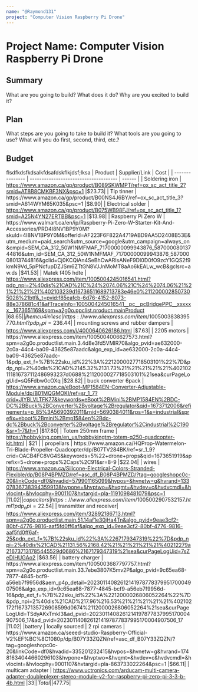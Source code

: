 ```yaml
---
name: "@Raymond131"
project: "Computer Vision Raspberry Pi Drone"
---
```


# Project Name: Computer Vision Raspberry Pi Drone

## Summary

What are you going to build? What does it do? Why are you excited to build it?

## Plan

What steps are you going to take to build it? What tools are you going to use? What will you do first, second, third, etc.?

## Budget

flsdfkdsfkdsalkfdsafdskflkjdsf;lksa
| Product                | Supplier/Link                                                                                                          | Cost   |
| ---------------        | -------------------------------------                                                                                  | ------ |
| Soldering iron         | https://www.amazon.ca/gp/product/B089SKWMPT/ref=ox_sc_act_title_2?smid=AT8B8CMKBF3NX&psc=1                             |$23.73|
| Tip tinner             | https://www.amazon.ca/gp/product/B00NS4J6BY/ref=ox_sc_act_title_3?smid=A614WYM65K035&psc=1                             |$8.90|
| Electrical solder      | https://www.amazon.ca/gp/product/B075WB98FJ/ref=ox_sc_act_title_1?smid=A25N4YN27ERTBB&psc=1                            |$13.98|
| Raspberry Pi Zero W    | https://www.walmart.ca/en/ip/Raspberry-Pi-Zero-W-Starter-Kit-And-Accessories/PRD4I8NV1BP9Y0M?skuId=4I8NV1BP9Y0M&offerId=AF223F6F822A4719ABD9AA5D2408B53E&utm_medium=paid_search&utm_source=google&utm_campaign=always_on&cmpid=SEM_CA_312_50W1NMFMAF_71700000099943876_58700008013744816&utm_id=SEM_CA_312_50W1NMFMAF_71700000099943876_58700008013744816&gclid=Cj0KCQiAn4SeBhCwARIsANeF9DI0D0fO9zcY1GQS2f9kmN9Vd_5pPNcfupDZJSm6ZTtGN8VJJnMoMT8aAo6kEALw_wcB&gclsrc=aw.ds                                                                                            |$41.53|
| Matek f405 hdte        | https://www.aliexpress.com/item/1005004245016541.html?pdp_npi=2%40dis%21CAD%21C%24%2074.06%21C%24%2074.06%21%21%21%21%21%402103239d16736511689713783e46e0%2112000028507305028%21btf&_t=pvid:f85eafcb-6d76-4152-8073-88e378681c41&afTraceInfo=1005004245016541__pc__pcBridgePPC__xxxxxx__1673651169&spm=a2g0o.ppclist.product.mainProduct |$68.65|
| jhemcu 4in1 esc        | https://www.aliexpress.com/item/1005003838395770.html?pdp_npi=2%40dis%21CAD%21C%24%2075.34%21C%24%2037.67%21%21%21%21%21%40210312ee16736508332157925e9b66%2112000027310030607%21btf&_t=pvid:98977ce7-2c43-4be9-966e-7a563519f05f&afTraceInfo=1005003838395770__pc__pcBridgePPC__xxxxxx__1673650833&spm=a2g0o.ppclist.product.mainProduct                         |$36.44|
| mounting screws and 
  rubber dampers         | https://www.aliexpress.com/i/4000640626186.html                                                                        |$7.63|
| 2205 motors            | https://www.aliexpress.com/item/1005004006627573.html?spm=a2g0o.productlist.main.3.4d8e3fd5VMlR70&algo_pvid=ae632000-2c0a-44c4-ba09-43625e87aadc&algo_exp_id=ae632000-2c0a-44c4-ba09-43625e87aadc-1&pdp_ext_f=%7B%22sku_id%22%3A%2212000027718503101%22%7D&pdp_npi=2%40dis%21CAD%2145.32%2131.73%21%21%21%21%21%402102111816737112486993237d0688%2112000027718503101%21sea&curPageLogUid=sQ5Fdbw0cOXq |$28.82|
| buck converter 6pack   | https://www.amazon.ca/eBoot-MP1584EN-Converter-Adjustable-Module/dp/B01MQGMOKI/ref=sr_1_7?crid=JIYBLVLTFK77&keywords=eBoot%2BMini%2BMP1584EN%2BDC-DC%2BBuck%2BConverter%2Bvoltage%2Bregulator&qid=1673712006&refinements=p_85%3A5690392011&rnid=5690384011&rps=1&s=industrial&sprefix=eboot%2Bmini%2Bmp1584en%2Bdc-dc%2Bbuck%2Bconverter%2Bvoltage%2Bregulator%2Cindustrial%2C190&sr=1-7&th=1 |$17.80|
| Totem 250mm frame      | https://hobbyking.com/en_us/hobbykingtm-totem-q250-quadcopter-kit.html               | $21 |
| propellars             | https://www.amazon.ca/HQProp-Watermelon-Tri-Blade-Propeller-Quadcopter/dp/B07TV284BK/ref=sr_1_9?crid=OACB4FC8VG4S&keywords=5%22+drone+props&qid=1673651919&sprefix=5+drone+props%2Caps%2C91&sr=8-9 |$22.04|
| wires                  | https://www.amazon.ca/Silicone-Electrical-Colors-Stranded-Flexible/dp/B08P4BPMZD/ref=asc_df_B08P4BPMZD/?tag=googleshopc0c-20&linkCode=df0&hvadid=579901165099&hvpos=&hvnetw=g&hvrand=13307836738394359913&hvpone=&hvptwo=&hvqmt=&hvdev=c&hvdvcmdl=&hvlocint=&hvlocphy=9001107&hvtargid=pla-1191098481079&psc=1 |$11.02|
| capacitors             | https://www.aliexpress.com/item/1005002907532157.html?pdp_npi=2%40dis%21CAD%21C%24%201.52%21C%24%200.99%21%21%21%21%21%40210312ec16736522941627046e6cda%2112000022718307915%21btf&_t=pvid:00fbf120-4248-4d8a-a2aa-56fd0d6320dd&afTraceInfo=1005002907532157__pc__pcBridgePPC__xxxxxx__1673652294&spm=a2g0o.ppclist.product.mainProduct |$2.54|
| transmitter and receiver| https://www.aliexpress.com/item/32892186713.html?spm=a2g0o.productlist.main.51.14af1e30jHa4Tn&algo_pvid=9eae3cf2-80bf-4776-9816-aaf5fd0ff6af&algo_exp_id=9eae3cf2-80bf-4776-9816-aaf5fd0ff6af-25&pdp_ext_f=%7B%22sku_id%22%3A%2267179347319%22%7D&pdp_npi=2%40dis%21CAD%21131.56%2168.42%21%21%21%21%21%40212279a216737131785445529d0686%2167179347319%21sea&curPageLogUid=7sZeDIHUGAo2     |$63.56|
| battery charger         | https://www.aliexpress.com/item/1005003687797757.html?spm=a2g0o.productlist.main.33.7ebe3807K5mv2P&algo_pvid=9c65ea68-7877-4845-bcf9-a56eb7f9956d&aem_p4p_detail=2023011408261214197877837995170004907506&algo_exp_id=9c65ea68-7877-4845-bcf9-a56eb7f9956d-16&pdp_ext_f=%7B%22sku_id%22%3A%2212000026806052264%22%7D&pdp_npi=2%40dis%21CAD%217.96%216.53%21%21%21%21%21%402102172f16737135726908599d0674%2112000026806052264%21sea&curPageLogUid=TSdyAKxTmkI3&ad_pvid=2023011408261214197877837995170004907506_17&ad_pvid=2023011408261214197877837995170004907506_17   |11.02|
|battery                |  locally sourced
| 2 rpi cameras         | https://www.amazon.ca/seeed-studio-Raspberry-Official-V2%EF%BC%8C1080p/dp/B07Y33ZQZN/ref=asc_df_B07Y33ZQZN/?tag=googleshopc0c-20&linkCode=df0&hvadid=335201232415&hvpos=&hvnetw=g&hvrand=17481634044660296103&hvpone=&hvptwo=&hvqmt=&hvdev=c&hvdvcmdl=&hvlocint=&hvlocphy=9001107&hvtargid=pla-863733022264&psc=1 |$66.11|
| multicam adapter      | https://www.uctronics.com/arducam-multi-camera-adapter-doubleplexer-stereo-module-v2-for-raspberry-pi-zero-pi-3-3-b-4b.html |$33|
| Total           |                                                                                                                              |$477.75|



